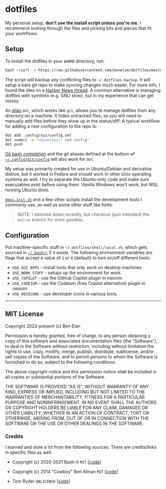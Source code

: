 # dotfiles

My personal setup, **don't use the install script unless you're me**. I recommend looking through the files and picking bits and pieces that fit your workflows.

## Setup

To install the dotfiles in your `$HOME` directory, run:

```sh
bash <(curl -s https://raw.githubusercontent.com/benelan/dotfiles/master/.dotfiles/scripts/dotfiles.init.sh)
```

The script will backup any conflicting files to `~/.dotfiles-backup`. It will setup a bare git repo to make syncing changes much easier. For more info, I found the idea on a [Hacker News thread](https://news.ycombinator.com/item?id=11071754). A common alternative is managing dotfiles with symlinks (e.g. GNU stow), but in my experience that can get messy.

An [alias](.dotfiles/shell/aliases.sh) `dot`, which works like `git`, allows you to manage dotfiles from any directory on a machine. It hides untracked files, so you will need to manually add files before they show up in the status/diff. A typical workflow for adding a new configuration to the repo is:

```sh
dot add .config/xyz/config.yml
dot commit -m "chore(xyz): add config"
dot push
```

[Git bash completion](.dotfiles/shell/completions/2_git.completion.sh) and the git aliases defined at the bottom of [`~/.config/git/config`](.config/git/config) will also work for `dot`.

My setup was primarily created for use in Ubuntu/Debian and derivative distros, but it worked in Fedora and should work in other Unix operating systems as well. I try to separate the Ubuntu-only code and make sure executables exist before using them. Vanilla Windows won't work, but WSL running Ubuntu does.

[`deps.init.sh`](https://github.com/benelan/dotfiles/blob/master/.dotfiles/scripts/deps.init.sh) and a few other scripts install the development tools I commonly use, as well as some other stuff like fonts.

> NOTE: I slimmed down recently, but checkout (pun intended) the `extras` branch for more goodies.

## Configuration

Put machine-specific stuff in `~/.dotfiles/shell/local.sh`, which gets sourced in [`~/.bashrc`](.bashrc) if it exists. The following environment variables are flags that accept a value of `1` or `0` (default) to turn on/off different tools:

- `USE_GUI_APPS` - install tools that only work on desktop machines
- `USE_WORK_STUFF` - setups up the environment for work
- `USE_COPILOT` - use the GitHub Copilot plugin in neovim
- `USE_CODEIUM` - use the Codeium (free Copilot alternative) plugin in neovim
- `USE_DEVICONS` - use developer icons in various tools

---

## MIT License

Copyright 2022-present (c) Ben Elan

Permission is hereby granted, free of charge, to any person obtaining a copy
of this software and associated documentation files (the "Software"), to deal
in the Software without restriction, including without limitation the rights
to use, copy, modify, merge, publish, distribute, sublicense, and/or sell
copies of the Software, and to permit persons to whom the Software is
furnished to do so, subject to the following conditions:

The above copyright notice and this permission notice shall be included in all
copies or substantial portions of the Software.

THE SOFTWARE IS PROVIDED "AS IS", WITHOUT WARRANTY OF ANY KIND, EXPRESS OR
IMPLIED, INCLUDING BUT NOT LIMITED TO THE WARRANTIES OF MERCHANTABILITY,
FITNESS FOR A PARTICULAR PURPOSE AND NONINFRINGEMENT. IN NO EVENT SHALL THE
AUTHORS OR COPYRIGHT HOLDERS BE LIABLE FOR ANY CLAIM, DAMAGES OR OTHER
LIABILITY, WHETHER IN AN ACTION OF CONTRACT, TORT OR OTHERWISE, ARISING FROM,
OUT OF OR IN CONNECTION WITH THE SOFTWARE OR THE USE OR OTHER DEALINGS IN THE
SOFTWARE.

### Credits

I learned and stole a lot from the following sources. There are credits/links in specific files as well.

- Copyright (c) 2020-2021 Bash-it `MIT` [[code](https://github.com/Bash-it/bash-it)]

- Copyright (c) 2014 "Cowboy" Ben Alman `MIT` [[code](https://github.com/cowboy/dotfiles)]

- Tom Ryder `UNLICENSE` [[code](https://dev.sanctum.geek.nz/cgit/dotfiles.git/tree/)]
